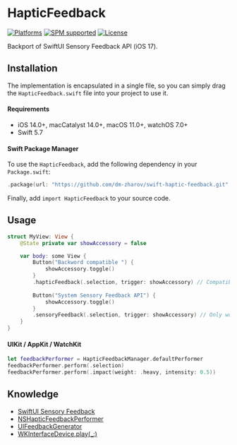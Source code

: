 # HapticFeedback

[![Platforms](https://img.shields.io/badge/platforms-_iOS_|_macOS_|_watchOS-lightgrey.svg?style=flat)](https://developer.apple.com/resources/)
[![SPM supported](https://img.shields.io/badge/SPM-supported-DE5C43.svg?style=flat)](https://swift.org/package-manager)
[![License](https://img.shields.io/badge/license-MIT-blue.svg?style=flat)](http://mit-license.org)

Backport of SwiftUI Sensory Feedback API (iOS 17).

## Installation

The implementation is encapsulated in a single file, so you can simply drag the `HapticFeedback.swift` file into your project to use it.

#### Requirements

* iOS 14.0+, macCatalyst 14.0+, macOS 11.0+, watchOS 7.0+
* Swift 5.7

#### Swift Package Manager

To use the `HapticFeedback`, add the following dependency in your `Package.swift`:
```swift
.package(url: "https://github.com/dm-zharov/swift-haptic-feedback.git", from: "1.0.0")
```

Finally, add `import HapticFeedback` to your source code.

## Usage

```swift
struct MyView: View {
    @State private var showAccessory = false

    var body: some View {
        Button("Backword compatible ") {
            showAccessory.toggle()
        }
        .hapticFeedback(.selection, trigger: showAccessory) // Compatible with iOS 14.0, macOS 11.0, watchOS 7.0
        
        Button("System Sensory Feedback API") {
            showAccessory.toggle()
        }
        .sensoryFeedback(.selection, trigger: showAccessory) // Only works on iOS 17.0, macOS 14.0, watchOS 10.0
    }
}
```

#### UIKit / AppKit / WatchKit

```swift
let feedbackPerformer = HapticFeedbackManager.defaultPerformer
feedbackPerformer.perform(.selection)
feedbackPerformer.perform(.impact(weight: .heavy, intensity: 0.5))
```

## Knowledge

* [SwiftUI Sensory Feedback](https://useyourloaf.com/blog/swiftui-sensory-feedback/)
* [NSHapticFeedbackPerformer](https://developer.apple.com/documentation/appkit/nshapticfeedbackperformer)
* [UIFeedbackGenerator](https://developer.apple.com/documentation/uikit/uifeedbackgenerator)
* [WKInterfaceDevice.play(_:)](https://developer.apple.com/documentation/watchkit/wkinterfacedevice/1628128-play)
